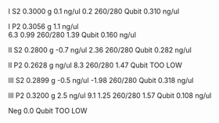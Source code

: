 I S2
	 0.3000 g
	0.1 ng/ul
	0.2 260/280
	Qubit 0.310 ng/ul

I P2
	 0.3056 g
	1.1 ng/ul  
	6.3 
	0.99 260/280 
	 1.39
	Qubit 0.160 ng/ul
	
II S2
	 0.2800 g
	-0.7 ng/ul
	2.36 260/280
	Qubit 0.282 ng/ul
	
II P2
	 0.2628 g
	ng/ul 8.3
	260/280 1.47
	Qubit TOO LOW
	
III S2
	 0.2899 g
	-0.5 ng/ul
	-1.98 260/280
	Qubit 0.318 ng/ul
	
III P2
	 0.3200 g
	2.5 ng/ul 
	9.1 
	1.25 260/280 
	1.57
	Qubit 0.108 ng/ul
	
Neg
0.0 
Qubit TOO LOW